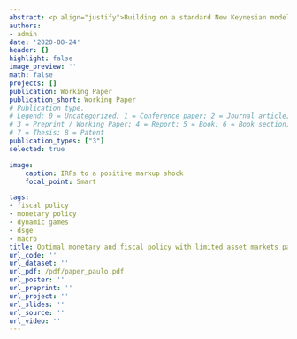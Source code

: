 ```yaml
---
abstract: <p align="justify">Building on a standard New Keynesian model, the model economy is augmented to incorporate the government's budget constraint - where public expenditures are financed by distortionary taxation and/or issuing of long-term debt - and the existence of limited asset markets participation. Without the ability to commit to an optimal plan, discretionary policies in the presence of government debt yield a state-dependent inflationary bias problem and also create a debt stabilization bias. Moreover, the presence of limited asset markets participation deepens the distortions in the economy. As a result, the share's size of of liquidity constrained agents impacts the long-run equilibrium values of relevant macroeconomic variables. Furthermore, the optimal response to shocks can be radically different for distinct levels of government debt and fraction of rule-of-thumb consumers. Finally, higher levels of public debt causes a redistribution effect leading to rises in steady state inequalities among agents.</p>
authors:
- admin
date: '2020-08-24'
header: {}
highlight: false
image_preview: ''
math: false
projects: []
publication: Working Paper
publication_short: Working Paper
# Publication type.
# Legend: 0 = Uncategorized; 1 = Conference paper; 2 = Journal article;
# 3 = Preprint / Working Paper; 4 = Report; 5 = Book; 6 = Book section;
# 7 = Thesis; 8 = Patent
publication_types: ["3"]
selected: true

image:
    caption: IRFs to a positive markup shock
    focal_point: Smart

tags:
- fiscal policy
- monetary policy
- dynamic games
- dsge
- macro
title: Optimal monetary and fiscal policy with limited asset markets participation and government debt
url_code: ''
url_dataset: ''
url_pdf: /pdf/paper_paulo.pdf
url_poster: ''
url_preprint: ''
url_project: ''
url_slides: ''
url_source: ''
url_video: ''
---
```


